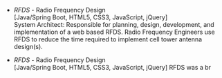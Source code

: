 

 - *RFDS* - Radio Frequency Design  
[Java/Spring Boot, HTML5, CSS3, JavaScript, jQuery]  
System Architect: Responsible for planning, design, development, and implementation of a web based RFDS. Radio Frequency Engineers use RFDS to reduce the time required to implement cell tower antenna design(s).

 - *RFDS* - Radio Frequency Design  
[Java/Spring Boot, HTML5, CSS3, JavaScript, jQuery]
RFDS was a br

<!--stackedit_data:
eyJoaXN0b3J5IjpbLTEzNjMyNDg4MTAsLTIyODM4NTg3OV19
-->